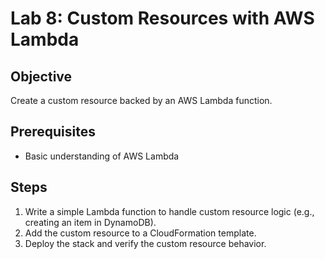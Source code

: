 # Lab 8: Custom Resources with AWS Lambda

## Objective

Create a custom resource backed by an AWS Lambda function.

## Prerequisites

- Basic understanding of AWS Lambda

## Steps

1. Write a simple Lambda function to handle custom resource logic (e.g., creating an item in DynamoDB).
2. Add the custom resource to a CloudFormation template.
3. Deploy the stack and verify the custom resource behavior.
